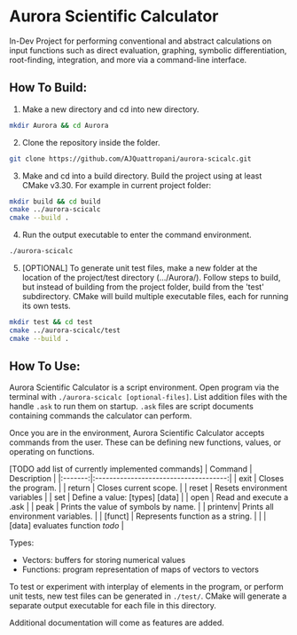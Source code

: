 # Aurora Scientific Calculator

In-Dev Project for performing conventional and abstract calculations on input functions such as direct evaluation, graphing, symbolic differentiation, root-finding, integration, and more via a command-line interface.

## How To Build:
1. Make a new directory and cd into new directory.
```bash
mkdir Aurora && cd Aurora
```

2. Clone the repository inside the folder.
```bash
git clone https://github.com/AJQuattropani/aurora-scicalc.git
```

3. Make and cd into a build directory. Build the project using at least CMake v3.30. For example in current project folder: 
```bash
mkdir build && cd build
cmake ../aurora-scicalc
cmake --build .
```

4. Run the output executable to enter the command environment.
```bash
./aurora-scicalc
```

5. [OPTIONAL] To generate unit test files, make a new folder at the location of the project/test directory (.../Aurora/). Follow steps to build, but instead of building from the project folder, build from the 'test' subdirectory. CMake will build multiple executable files, each for running its own tests.
```bash
mkdir test && cd test
cmake ../aurora-scicalc/test
cmake --build .
```

## How To Use:
Aurora Scientific Calculator is a script environment. Open program via the terminal with `./aurora-scicalc [optional-files]`. List addition files with the handle `.ask` to run them on startup. `.ask` files are script documents containing commands the calculator can perform.

Once you are in the environment, Aurora Scientific Calculator accepts commands from the user. These can be defining new functions, values, or operating on functions.

[TODO add list of currently implemented commands]
| Command |       Description                     |
|:-------:|:-------------------------------------:|
| exit    | Closes the program.                   |
| return  | Closes current scope.                 |
| reset   | Resets environment variables          |
| set     | Define a value: [types] [data]        |
| open    | Read and execute a .ask               |
| peak    | Prints the value of symbols by name.  |
| printenv| Prints all environment variables.     |
| [funct] | Represents function as a string.      |
|         | [data] evaluates function *todo*      |

Types:
- Vectors: buffers for storing numerical values
- Functions: program representation of maps of vectors to vectors

To test or experiment with interplay of elements in the program, or perform unit tests, new test files can be generated in `./test/`. CMake will generate a separate output executable for each file in this directory.


Additional documentation will come as features are added.

